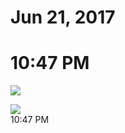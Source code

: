# Jun 21, 2017

# 10:47 PM

![](attachments/-yk7UNBH1Y3z-hAjnTpuu2P.jpg)

![](attachments/-P4tdRxFbAZNJep8NJPddc6.jpg)  
10:47 PM
